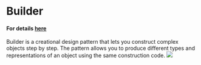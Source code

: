 # Builder
#### For details [here](https://refactoring.guru/design-patterns/builder)
Builder is a creational design pattern that lets you construct complex objects step by step. The pattern allows you to produce different types and representations of an object using the same construction code.
![](https://refactoring.guru/images/patterns/content/bridge/bridge.png)
